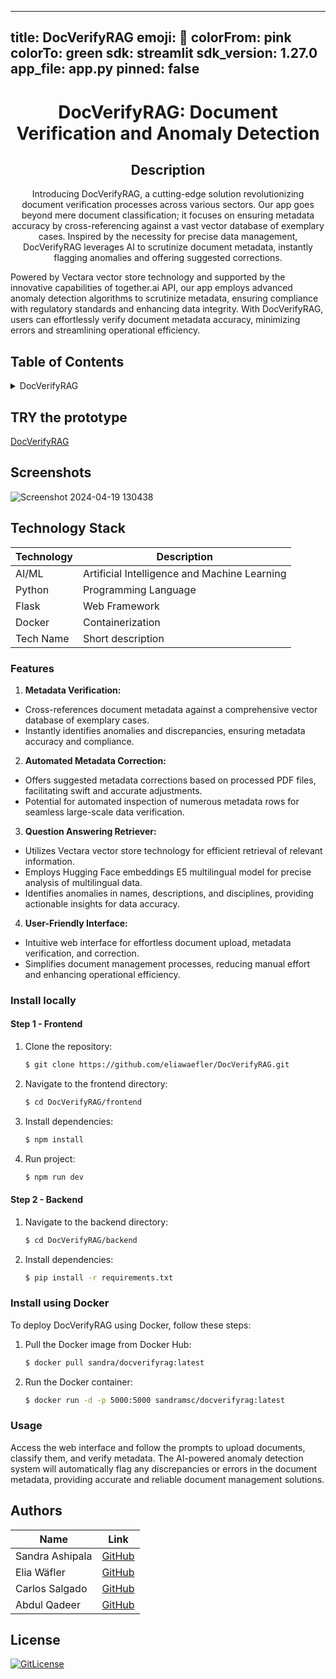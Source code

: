 
---
title: DocVerifyRAG
emoji: 🐠
colorFrom: pink
colorTo: green
sdk: streamlit
sdk_version: 1.27.0
app_file: app.py
pinned: false
---

<!-- PROJECT TITLE -->
  <h1 align="center">DocVerifyRAG: Document Verification and Anomaly Detection</h1>
 <div id="header" align="center">
</div>
<h2 align="center">
 Description
</h2>
<p align="center"> Introducing DocVerifyRAG, a cutting-edge solution revolutionizing document verification processes across various sectors. Our app goes beyond mere document classification; it focuses on ensuring metadata accuracy by cross-referencing against a vast vector database of exemplary cases. Inspired by the necessity for precise data management, DocVerifyRAG leverages AI to scrutinize document metadata, instantly flagging anomalies and offering suggested corrections.

Powered by Vectara vector store technology and supported by the innovative capabilities of together.ai API, our app employs advanced anomaly detection algorithms to scrutinize metadata, ensuring compliance with regulatory standards and enhancing data integrity. With DocVerifyRAG, users can effortlessly verify document metadata accuracy, minimizing errors and streamlining operational efficiency.</p>

## Table of Contents

<details>
<summary>DocVerifyRAG</summary>
  
- [Application Description](#application-description)
- [Table of Contents](#table-of-contents)
- [Local installation](#install-locally)
- [Install using Docker](#install-using-docker)
- [Usage](#usage)
- [Contributing](#contributing)
- [Authors](#authors)
- [License](#license)

</details>

## TRY the prototype
[DocVerifyRAG](https://docverify-rag.vercel.app)

## Screenshots

![Screenshot 2024-04-19 130438](https://github.com/sandramsc/DocVerifyRAG/assets/19821445/a5628346-994d-4ba3-9717-6b06ca419144)


## Technology Stack

| Technology | Description                 |
| ---------- | --------------------------- |
| AI/ML      | Artificial Intelligence and Machine Learning |
| Python     | Programming Language        |
| Flask      | Web Framework               |
| Docker     | Containerization            |
| Tech Name    | Short description                    |

### Features

1. **Metadata Verification:**
- Cross-references document metadata against a comprehensive vector database of exemplary cases.
- Instantly identifies anomalies and discrepancies, ensuring metadata accuracy and compliance.

2. **Automated Metadata Correction:**
- Offers suggested metadata corrections based on processed PDF files, facilitating swift and accurate adjustments.
- Potential for automated inspection of numerous metadata rows for seamless large-scale data verification.

3. **Question Answering Retriever:**
- Utilizes Vectara vector store technology for efficient retrieval of relevant information.
- Employs Hugging Face embeddings E5 multilingual model for precise analysis of multilingual data.
- Identifies anomalies in names, descriptions, and disciplines, providing actionable insights for data accuracy.

4. **User-Friendly Interface:**
- Intuitive web interface for effortless document upload, metadata verification, and correction.
- Simplifies document management processes, reducing manual effort and enhancing operational efficiency.

### Install locally

#### Step 1 - Frontend

1. Clone the repository:
    ```bash
    $ git clone https://github.com/eliawaefler/DocVerifyRAG.git
    ```

2. Navigate to the frontend directory:
    ```bash
    $ cd DocVerifyRAG/frontend
    ```

3. Install dependencies:
    ```bash
    $ npm install
    ```
4. Run project:
    ```bash
    $ npm run dev
    ```

#### Step 2 - Backend

1. Navigate to the backend directory:
    ```bash
    $ cd DocVerifyRAG/backend
    ```

2. Install dependencies:
    ```bash
    $ pip install -r requirements.txt
    ```

### Install using Docker

To deploy DocVerifyRAG using Docker, follow these steps:

1. Pull the Docker image from Docker Hub:

    ```bash
    $ docker pull sandra/docverifyrag:latest
    ```

2. Run the Docker container:

    ```bash
    $ docker run -d -p 5000:5000 sandramsc/docverifyrag:latest
    ```

### Usage

Access the web interface and follow the prompts to upload documents, classify them, and verify metadata. The AI-powered anomaly detection system will automatically flag any discrepancies or errors in the document metadata, providing accurate and reliable document management solutions.
## Authors

| Name           | Link                                      |
| -------------- | ----------------------------------------- |
| Sandra Ashipala | [GitHub](https://github.com/sandramsc) |
| Elia Wäfler | [GitHub](https://github.com/eliawaefler) |
| Carlos Salgado | [GitHub](https://github.com/salgadev) |
| Abdul Qadeer | [GitHub](https://github.com/AbdulQadeer-55) |


## License

[![GitLicense](https://img.shields.io/badge/License-MIT-lime.svg)](https://github.com/eliawaefler/DocVerifyRAG/blob/main/LICENSE)
